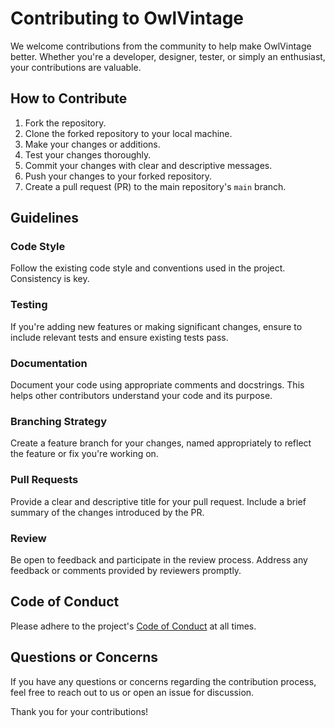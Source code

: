 # Contributing to OwlVintage

We welcome contributions from the community to help make OwlVintage better. Whether you're a developer, designer, tester, or simply an enthusiast, your contributions are valuable.

## How to Contribute

1. Fork the repository.
2. Clone the forked repository to your local machine.
3. Make your changes or additions.
4. Test your changes thoroughly.
5. Commit your changes with clear and descriptive messages.
6. Push your changes to your forked repository.
7. Create a pull request (PR) to the main repository's `main` branch.

## Guidelines

### Code Style

Follow the existing code style and conventions used in the project. Consistency is key.

### Testing

If you're adding new features or making significant changes, ensure to include relevant tests and ensure existing tests pass.

### Documentation

Document your code using appropriate comments and docstrings. This helps other contributors understand your code and its purpose.

### Branching Strategy

Create a feature branch for your changes, named appropriately to reflect the feature or fix you're working on.

### Pull Requests

Provide a clear and descriptive title for your pull request. Include a brief summary of the changes introduced by the PR.

### Review

Be open to feedback and participate in the review process. Address any feedback or comments provided by reviewers promptly.

## Code of Conduct

Please adhere to the project's [Code of Conduct](CODE_OF_CONDUCT.md) at all times.

## Questions or Concerns

If you have any questions or concerns regarding the contribution process, feel free to reach out to us or open an issue for discussion.

Thank you for your contributions!